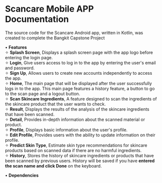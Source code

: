 # Scancare Mobile APP Documentation

The source code for the Scancare Android app, written in Kotlin, was created to complete the Bangkit Capstone Project

• **Features**  
      ✧ **Splash Screen**, Displays a splash screen page with the app logo before entering the login page.  
      ✧ **Login**, Give users access to log in to the app by entering the user's email and password.  
      ✧ **Sign Up**, Allows users to create new accounts independently to access the app.  
      ✧ **Home**, The main page that will be displayed after the user successfully logs in to the app. This main page features a history feature, a button to go to the scan page and a logout button.  
      ✧ **Scan Skincare Ingredients**, A feature designed to scan the ingredients of the skincare product that the user wants to check.  
      ✧ **Result**, Displays the results of the analysis of the skincare ingredients that have been scanned.  
      ✧ **Detail**, Provides in-depth information about the scanned material or product.  
      ✧ **Profile**, Displays basic information about the user's profile.  
      ✧ **Edit Profile**, Provides users with the ability to update information on their profile.  
      ✧ **Predict Skin Type**, Estimate skin type recommendations for skincare products based on scanned data if there are no harmful ingredients.  
      ✧ **History**, Stores the history of skincare ingredients or products that have been scanned by previous users. History will be saved if you have **entered the scan name and click Done** on the keyboard.  

• **Dependencies**
  
